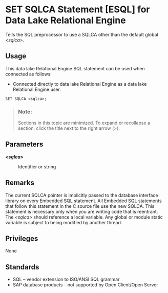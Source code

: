 <!-- loioa6263c3584f21015b49c8e4956f4ca03 -->

# SET SQLCA Statement \[ESQL\] for Data Lake Relational Engine

Tells the SQL preprocessor to use a SQLCA other than the default global *<sqlca\>*.



<a name="loioa6263c3584f21015b49c8e4956f4ca03__section_ovp_dvr_znb"/>

## Usage

This data lake Relational Engine SQL statement can be used when connected as follows:

-   Connected directly to data lake Relational Engine as a data lake Relational Engine user.



```
SET SQLCA <sqlca>;
```



> ### Note:  
> Sections in this topic are minimized. To expand or recollapse a section, click the title next to the right arrow \(*\>*\).



<a name="loioa6263c3584f21015b49c8e4956f4ca03__IQ_Parameters"/>

## Parameters


<dl>
<dt><b>

*<sqlca\>*

</b></dt>
<dd>

Identifier or string



</dd>
</dl>



<a name="loioa6263c3584f21015b49c8e4956f4ca03__IQ_Usage"/>

## Remarks

The current SQLCA pointer is implicitly passed to the database interface library on every Embedded SQL statement. All Embedded SQL statements that follow this statement in the C source file use the new SQLCA. This statement is necessary only when you are writing code that is reentrant. The *<sqlca\>* should reference a local variable. Any global or module static variable is subject to being modified by another thread.



<a name="loioa6263c3584f21015b49c8e4956f4ca03__IQ_Permissions"/>

## Privileges

None



<a name="loioa6263c3584f21015b49c8e4956f4ca03__IQ_Standards"/>

## Standards

-   SQL – vendor extension to ISO/ANSI SQL grammar
-   SAP database products – not supported by Open Client/Open Server

